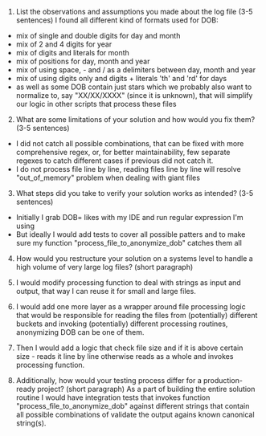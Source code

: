 1. List the observations and assumptions you made about the log file (3-5 sentences)
I found all different kind of formats used for DOB:
- mix of single and double digits for day and month
- mix of 2 and 4 digits for year
- mix of digits and literals for month
- mix of positions for day, month and year
- mix of using space, - and / as a delimiters between day, month and year
- mix of using digits only and digits + literals 'th' and 'rd' for days
- as well as some DOB contain just stars which we probably also want to normalize to, say "XX/XX/XXXX" (since it is unknown), that will simplify our logic in other scripts that process these files

2. What are some limitations of your solution and how would you fix them? (3-5 sentences)
- I did not catch all possible combinations, that can be fixed with more comprehensive regex, or, for better maintainability, few separate regexes to catch different cases if previous did not catch it.
- I do not process file line by line, reading files line by line will resolve "out_of_memory" problem when dealing with giant files

3. What steps did you take to verify your solution works as intended? (3-5 sentences)
- Initially I grab DOB= likes with my IDE and run regular expression I'm using
- But ideally I would add tests to cover all possible patters and to make sure my function "process_file_to_anonymize_dob" catches them all

4. How would you restructure your solution on a systems level to handle a high volume of very large log files? (short paragraph)
1. I would modify processing function to deal with strings as input and output, that way I can reuse it for small and large files.
2. I would add one more layer as a wrapper around file processing logic that would be responsible for reading the files from (potentially) different buckets and invoking (potentially) different processing routines, anonymizing DOB can be one of them.
3. Then I would add a logic that check file size and if it is above certain size - reads it line by line otherwise reads as a whole and invokes processing function.

5. Additionally, how would your testing process differ for a production-ready project? (short paragraph)
As a part of building the entire solution routine I would have integration tests that invokes function "process_file_to_anonymize_dob" against different strings that contain all possible combinations of validate the output agains known canonical string(s).
